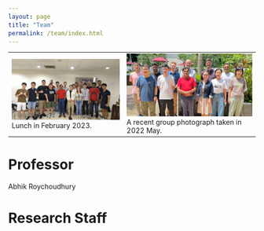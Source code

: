 ```yaml
---
layout: page
title: "Team"
permalink: /team/index.html
---
```


<table style="border: none">
  <tr>
    <td style="border: none">
    	<img src="/images/team/lunch_feb2023.jpg" alt="Group Photo at Lunch in February 2023"/>
    	Lunch in February 2023.
    </td>
    <td style="border: none">
    	<img src="/images/team/group_may2022.jpg" alt="Group Photo in May 2022"/>
    	A recent group photograph taken in 2022 May.
    </td> 
  </tr>
</table>

# Professor

Abhik Roychoudhury

# Research Staff